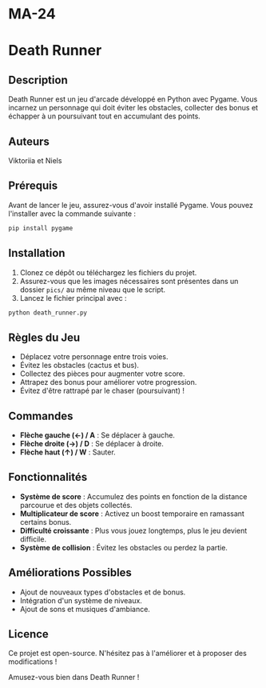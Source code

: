 # MA-24

# Death Runner

## Description
Death Runner est un jeu d'arcade développé en Python avec Pygame. Vous incarnez un personnage qui doit éviter les obstacles, collecter des bonus et échapper à un poursuivant tout en accumulant des points.

## Auteurs
Viktoriia et Niels

## Prérequis
Avant de lancer le jeu, assurez-vous d'avoir installé Pygame. Vous pouvez l'installer avec la commande suivante :
```sh
pip install pygame
```

## Installation
1. Clonez ce dépôt ou téléchargez les fichiers du projet.
2. Assurez-vous que les images nécessaires sont présentes dans un dossier `pics/` au même niveau que le script.
3. Lancez le fichier principal avec :
```sh
python death_runner.py
```

## Règles du Jeu
- Déplacez votre personnage entre trois voies.
- Évitez les obstacles (cactus et bus).
- Collectez des pièces pour augmenter votre score.
- Attrapez des bonus pour améliorer votre progression.
- Évitez d'être rattrapé par le chaser (poursuivant) !

## Commandes
- **Flèche gauche (←) / A** : Se déplacer à gauche.
- **Flèche droite (→) / D** : Se déplacer à droite.
- **Flèche haut (↑) / W** : Sauter.

## Fonctionnalités
- **Système de score** : Accumulez des points en fonction de la distance parcourue et des objets collectés.
- **Multiplicateur de score** : Activez un boost temporaire en ramassant certains bonus.
- **Difficulté croissante** : Plus vous jouez longtemps, plus le jeu devient difficile.
- **Système de collision** : Évitez les obstacles ou perdez la partie.

## Améliorations Possibles
- Ajout de nouveaux types d'obstacles et de bonus.
- Intégration d'un système de niveaux.
- Ajout de sons et musiques d'ambiance.

## Licence
Ce projet est open-source. N'hésitez pas à l'améliorer et à proposer des modifications !

Amusez-vous bien dans Death Runner !

